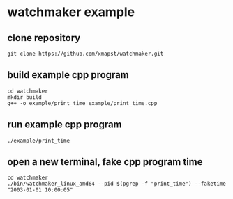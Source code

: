 # watchmaker example

## clone repository
```shell
git clone https://github.com/xmapst/watchmaker.git
```

## build example cpp program
```shell
cd watchmaker
mkdir build
g++ -o example/print_time example/print_time.cpp
```

## run example cpp program
```shell
./example/print_time
```

## open a new terminal, fake cpp program time
```shell
cd watchmaker
./bin/watchmaker_linux_amd64 --pid $(pgrep -f "print_time") --faketime "2003-01-01 10:00:05"
```